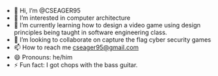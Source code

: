 - 👋 Hi, I’m @CSEAGER95
- 👀 I’m interested in computer architecture
- 🌱 I’m currently learning how to design a video game using design principles being taught in software engineering class.
- 💞️ I’m looking to collaborate on capture the flag cyber security games
- 📫 How to reach me cseager95@gmail.com
- 😄 Pronouns: he/him
- ⚡ Fun fact: I got chops with the bass guitar.

<!---
CSEAGER95/CSEAGER95 is a ✨ special ✨ repository because its `README.md` (this file) appears on your GitHub profile.
You can click the Preview link to take a look at your changes.
--->
